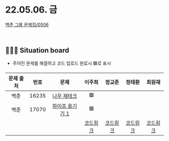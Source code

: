 # 22.05.06. 금

[백준 그룹 문제집/0506](https://www.acmicpc.net/group/workbook/view/13701/44971)

</br>

## 🧑🏽‍💻 Situation board
- 주어진 문제를 해결하고 코드 업로드 완료시 🟩로 표시

|문제 출처|번호|문제|이주희|정교준|정태환|최원재
|:-:|:-:|:-:|:-:|:-:|:-:|:-:
|백준|16235|[나무 재테크](https://www.acmicpc.net/problem/16235)| 🟩 ||||
|백준|17070|[파이프 옮기기 1](https://www.acmicpc.net/problem/17070)| 🟩 ||||
||||[코드링크](이주희/README.md)|[코드링크](정교준/README.md)|[코드링크](정태환/README.md)|[코드링크](최원재/README.md)|
